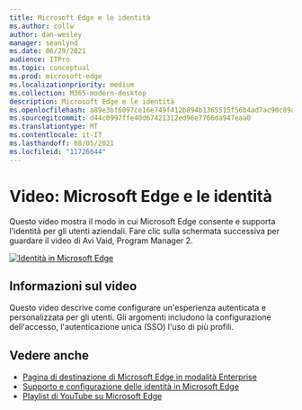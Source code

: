```yaml
---
title: Microsoft Edge e le identità
ms.author: collw
author: dan-wesley
manager: seanlynd
ms.date: 06/29/2021
audience: ITPro
ms.topic: conceptual
ms.prod: microsoft-edge
ms.localizationpriority: medium
ms.collection: M365-modern-desktop
description: Microsoft Edge e le identità
ms.openlocfilehash: a89e3bf6097ce16e749f412b894b1365515f56b4ad7ac90c89acbd4644aea688
ms.sourcegitcommit: d44c0997ffe40d67421312ed96e7766da947eaa0
ms.translationtype: MT
ms.contentlocale: it-IT
ms.lasthandoff: 08/05/2021
ms.locfileid: "11726644"
---
```

# <a name="video-microsoft-edge-and-identity"></a>Video: Microsoft Edge e le identità

Questo video mostra il modo in cui Microsoft Edge consente e supporta l'identità per gli utenti aziendali. Fare clic sulla schermata successiva per guardare il video di Avi Vaid, Program Manager 2.

[![Identità in Microsoft Edge](media/microsoft-edge-video-identity/0.png)](http://www.youtube.com/watch?v=8lRUKhR7ipA "Identity in Microsoft Edge")

## <a name="about-the-video"></a>Informazioni sul video

Questo video descrive come configurare un'esperienza autenticata e personalizzata per gli utenti. Gli argomenti includono la configurazione dell'accesso, l'autenticazione unica (SSO) l'uso di più profili.

## <a name="see-also"></a>Vedere anche

- [Pagina di destinazione di Microsoft Edge in modalità Enterprise](https://aka.ms/EdgeEnterprise)
- [Supporto e configurazione delle identità in Microsoft Edge](microsoft-edge-security-identity.md)
- [Playlist di YouTube su Microsoft Edge](https://www.youtube.com/playlist?list=PLXtHYVsvn_b-uXh1tMeYpT-0iD8tD3tFy)
